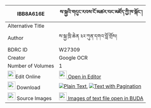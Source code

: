 |IBB8A616E|ས་སྐྱའི་གདུང་རབས་ངོ་མཚར་བང་མཛོད་ཀྱི་ཁ་སྐོང་། 
| --- | --- 
|Alternative Title |
|Author| ས་སྐྱ་ཁྲི་ཆེན ༣༢་ཀུན་དགའ་བློ་གྲོས།
|BDRC ID | W27309
|Creator | Google OCR
|Number of Volumes| 1
|<img width="25" src="https://img.icons8.com/color/25/000000/edit-property.png">Edit Online| [<img width="25" src="https://avatars.githubusercontent.com/u/45091458?s=200&v=4"> Open in Editor](http://editor.openpecha.org/IBB8A616E)
|<img width="25" src="https://img.icons8.com/fluent/48/000000/download-2.png"/>  Download | [![](https://img.icons8.com/color/20/000000/txt.png)Plain Text](https://github.com/Openpecha/IBB8A616E/releases/download/v1/sakya_i_dungrab_ngotsar_bangdz_plain_IBB8A616E.zip), [![](https://img.icons8.com/color/20/000000/txt.png)Text with Pagination](https://github.com/Openpecha/IBB8A616E/releases/download/v1/sakya_i_dungrab_ngotsar_bangdz_pages_IBB8A616E.zip)
|<img width="25" src="https://img.icons8.com/plasticine/100/000000/pictures-folder.png"/>  Source Images | [<img width="25" src="https://library.bdrc.io/icons/BUDA-small.svg"> Images of text file open in BUDA](https://library.bdrc.io/show/bdr:W27309)